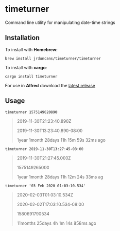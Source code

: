 # timeturner

Command line utility for manipulating date-time strings

## Installation

To install with **Homebrew**:

`brew install jrduncans/timeturner/timeturner`

To install with **cargo**:

`cargo install timeturner`

For use in **Alfred** download the [latest release](https://github.com/jrduncans/timeturner/releases/download/v1.4.0/timeturner.alfredworkflow)

## Usage

`timeturner 1575149020890`

> 2019-11-30T21:23:40.890Z
>
> 2019-11-30T13:23:40.890-08:00
>
> 1year 1month 28days 11h 15m 59s 32ms ago

`timeturner 2019-11-30T13:27:45-08:00`

> 2019-11-30T21:27:45.000Z
>
> 1575149265000
>
> 1year 1month 28days 11h 12m 24s 33ms ag

`timeturner '03 Feb 2020 01:03:10.534'`

> 2020-02-03T01:03:10.534Z
>
> 2020-02-02T17:03:10.534-08:00
>
> 1580691790534
>
> 11months 25days 4h 1m 14s 858ms ago
